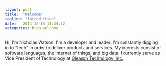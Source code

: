 ```yaml
---
layout: post
title:  "Welcome"
tagline: "Introduction"
date:   2014-12-16 11:34:52
categories: blog welcome
---
```


Hi, I'm Nicholas Watson. I'm a developer and leader. I'm constantly digging in to "tech" in order to deliver products and services. My interests consist of software languages, the internet of things, and big data. I currently serve as Vice President of Technology at [Gleason Technology, Inc.](http://gleasontech.com)
